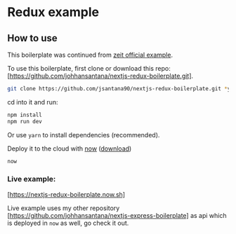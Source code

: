
# Redux example

## How to use

This boilerplate was continued from [zeit official example](https://github.com/zeit/next.js/tree/master/examples/with-redux).

To use this boilerplate, first clone or download this repo: [https://github.com/johhansantana/nextjs-redux-boilerplate.git].

```bash
git clone https://github.com/jsantana90/nextjs-redux-boilerplate.git *your-project-name*
```

cd into it and run:

```bash
npm install
npm run dev
```

Or use `yarn` to install dependencies (recommended).

Deploy it to the cloud with [now](https://zeit.co/now) ([download](https://zeit.co/download))

```bash
now
```

### Live example:

[https://nextjs-redux-boilerplate.now.sh]

Live example uses my other repository [https://github.com/johhansantana/nextjs-express-boilerplate] as api which is deployed in `now` as well, go check it out.
